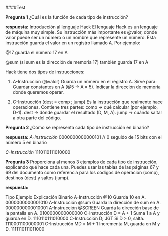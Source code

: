 ####Test

**Pregunta 1**
¿Cuál es la función de cada tipo de instrucción?

**respuesta:**
Introducción al lenguaje Hack
El lenguaje Hack es un lenguaje de máquina muy simple. Su instrucción más importante es @valor, donde valor puede ser un número o un nombre que represente un número. Esta instrucción guarda el valor en un registro llamado A. Por ejemplo:

@17 guarda el número 17 en A

@sum (si sum es la dirección de memoria 17) también guarda 17 en A

Hack tiene dos tipos de instrucciones:

1. A-Instrucción (@valor)
Guarda un número en el registro A.
Sirve para:
Guardar constantes en A (@5 → A = 5).
Indicar la dirección de memoria donde queremos operar.

2. C-Instrucción (dest = comp ; jump)
Es la instrucción que realmente hace operaciones.
Contiene tres partes:
comp → qué calcular (por ejemplo, D-1).
dest → dónde guardar el resultado (D, M, A).
jump → cuándo saltar a otra parte del código.

**Pregunta 2**
¿Cómo se representa cada tipo de instrucción en binario?

**respuesta:**
*A-Instrucción*
0000000000000101  // 0 seguido de 15 bits con el número 5 en binario

*C-Instrucción*
1110110111010000

**Pregunta 3**
Proporciona al menos 3 ejemplos de cada tipo de instrucción, explicando qué hace cada una. Puedes usar las tablas de las páginas 67 y 69 del documento como referencia para los códigos de operación (comp), destinos (dest) y saltos (jump).

**respuesta:**

Tipo	Ejemplo	Explicación	Binario
A-Instrucción	@10	Guarda 10 en A.	0000000000001010
A-Instrucción	@sum	Guarda la dirección de sum en A.	0000000000010001
A-Instrucción	@SCREEN	Guarda la dirección base de la pantalla en A.	0100000000000000
C-Instrucción	D = A + 1	Suma 1 a A y guarda en D.	1110110111010000
C-Instrucción	D; JGT	Si D > 0, salta.	1110001100000001
C-Instrucción	MD = M + 1	Incrementa M, guarda en M y D.	1111110111011000
